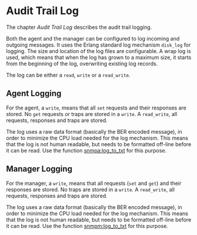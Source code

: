 <!--
%CopyrightBegin%

Copyright Ericsson AB 2023-2024. All Rights Reserved.

Licensed under the Apache License, Version 2.0 (the "License");
you may not use this file except in compliance with the License.
You may obtain a copy of the License at

    http://www.apache.org/licenses/LICENSE-2.0

Unless required by applicable law or agreed to in writing, software
distributed under the License is distributed on an "AS IS" BASIS,
WITHOUT WARRANTIES OR CONDITIONS OF ANY KIND, either express or implied.
See the License for the specific language governing permissions and
limitations under the License.

%CopyrightEnd%
-->
# Audit Trail Log

The chapter _Audit Trail Log_ describes the audit trail logging.

Both the agent and the manager can be configured to log incoming and outgoing
messages. It uses the Erlang standard log mechanism `disk_log` for logging. The
size and location of the log files are configurable. A wrap log is used, which
means that when the log has grown to a maximum size, it starts from the
beginning of the log, overwriting existing log records.

The log can be either a `read`, `write` or a `read_write`.

## Agent Logging

For the agent, a `write`, means that all `set` requests and their responses are
stored. No `get` requests or traps are stored in a `write`. A `read_write`, all
requests, responses and traps are stored.

The log uses a raw data format (basically the BER encoded message), in order to
minimize the CPU load needed for the log mechanism. This means that the log is
not human readable, but needs to be formatted off-line before it can be read.
Use the function [snmpa:log_to_txt](`m:snmpa#log_to_txt`) for this purpose.

## Manager Logging

For the manager, a `write`, means that all requests (`set` and `get`) and their
responses are stored. No traps are stored in a `write`. A `read_write`, all
requests, responses and traps are stored.

The log uses a raw data format (basically the BER encoded message), in order to
minimize the CPU load needed for the log mechanism. This means that the log is
not human readable, but needs to be formatted off-line before it can be read.
Use the function [snmpm:log_to_txt](`m:snmpm#log_to_txt`) for this purpose.
